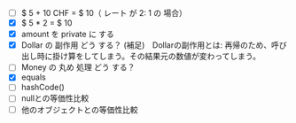 - [ ] $ 5 + 10 CHF = $ 10（ レート が 2: 1 の 場合）   
- [x] $ 5 * 2 = $ 10   
- [x] amount を private に する   
- [x] Dollar の 副作用 どう する？
    (補足)　Dollarの副作用とは: 再帰のため、呼び出し時に掛け算をしてしまう。その結果元の数値が変わってしまう。   
- [ ] Money の 丸め 処理 どう する？   
- [x] equals   
- [ ] hashCode()
- [ ] nullとの等価性比較
- [ ] 他のオブジェクトとの等価性比較
